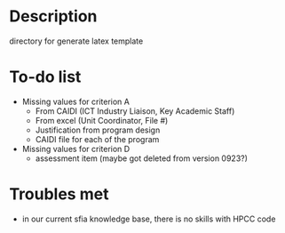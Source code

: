 # Description
directory for generate latex template

# To-do list
- Missing values for criterion A 
    - From CAIDI (ICT Industry Liaison, Key Academic Staff)
    - From excel (Unit Coordinator, File #)
    - Justification from program design
    - CAIDI file for each of the program
- Missing values for criterion D
    - assessment item (maybe got deleted from version 0923?)

# Troubles met
- in our current sfia knowledge base, there is no skills with HPCC code